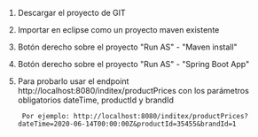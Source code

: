 1. Descargar el proyecto de GIT

2. Importar en eclipse como un proyecto maven existente

3. Botón derecho sobre el proyecto "Run AS" - "Maven install"

4. Botón derecho sobre el proyecto "Run AS" - "Spring Boot App"

5. Para probarlo usar el endpoint http://localhost:8080/inditex/productPrices con los parámetros obligatorios dateTime, productId y brandId

		Por ejemplo: http://localhost:8080/inditex/productPrices?dateTime=2020-06-14T00:00:00Z&productId=35455&brandId=1